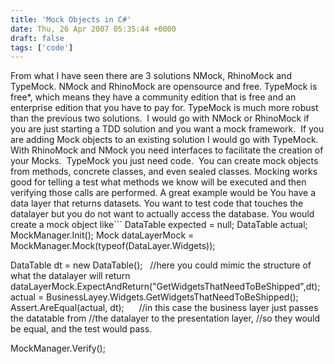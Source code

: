 ```yaml
---
title: 'Mock Objects in C#'
date: Thu, 26 Apr 2007 05:35:44 +0000
draft: false
tags: ['code']
---
```


From what I have seen there are 3 solutions NMock, RhinoMock and TypeMock. NMock and RhinoMock are opensource and free. TypeMock is free\*, which means they have a community edition that is free and an enterprise edition that you have to pay for. TypeMock is much more robust than the previous two solutions.  I would go with NMock or RhinoMock if you are just starting a TDD solution and you want a mock framework.  If you are adding Mock objects to an existing solution I would go with TypeMock. With RhinoMock and NMock you need interfaces to facilitate the creation of your Mocks.  TypeMock you just need code.  You can create mock objects from methods, concrete classes, and even sealed classes. Mocking works good for telling a test what methods we know will be executed and then verifying those calls are performed. A great example would be You have a data layer that returns datasets. You want to test code that touches the datalayer but you do not want to actually access the database. You would create a mock object like```
DataTable expected = null;
DataTable actual;
MockManager.Init();
Mock dataLayerMock = MockManager.Mock(typeof(DataLayer.Widgets));

DataTable dt = new DataTable();  
//here you could mimic the structure of what the datalayer will return
dataLayerMock.ExpectAndReturn("GetWidgetsThatNeedToBeShipped",dt);
actual = BusinessLayey.Widgets.GetWidgetsThatNeedToBeShipped();
Assert.AreEqual(actual, dt);     
//in this case the business layer just passes the datatable from
//the datalayer to the presentation layer,
//so they would be equal, and the test would pass.

MockManager.Verify();

```
